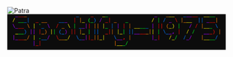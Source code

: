 ![Patra](https://img.shields.io/github/license/sairash/Patra)<br/>
<img src="screen_shots/logo.PNG"><br/>
